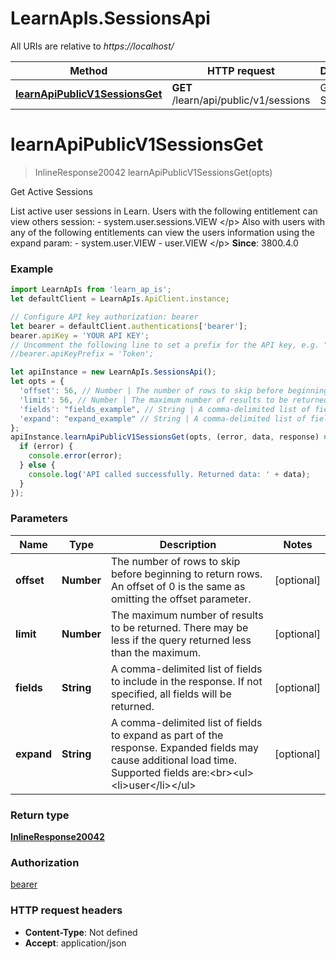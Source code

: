 # LearnApIs.SessionsApi

All URIs are relative to *https://localhost/*

Method | HTTP request | Description
------------- | ------------- | -------------
[**learnApiPublicV1SessionsGet**](SessionsApi.md#learnApiPublicV1SessionsGet) | **GET** /learn/api/public/v1/sessions | Get Active Sessions

<a name="learnApiPublicV1SessionsGet"></a>
# **learnApiPublicV1SessionsGet**
> InlineResponse20042 learnApiPublicV1SessionsGet(opts)

Get Active Sessions

List active user sessions in Learn.  Users with the following entitlement can view others session:  - system.user.sessions.VIEW &lt;/p&gt;  Also with users with any of the following entitlements can view the users information using the expand param:  - system.user.VIEW - user.VIEW &lt;/p&gt;  **Since**: 3800.4.0

### Example
```javascript
import LearnApIs from 'learn_ap_is';
let defaultClient = LearnApIs.ApiClient.instance;

// Configure API key authorization: bearer
let bearer = defaultClient.authentications['bearer'];
bearer.apiKey = 'YOUR API KEY';
// Uncomment the following line to set a prefix for the API key, e.g. "Token" (defaults to null)
//bearer.apiKeyPrefix = 'Token';

let apiInstance = new LearnApIs.SessionsApi();
let opts = { 
  'offset': 56, // Number | The number of rows to skip before beginning to return rows. An offset of 0 is the same as omitting the offset parameter.
  'limit': 56, // Number | The maximum number of results to be returned. There may be less if the query returned less than the maximum.
  'fields': "fields_example", // String | A comma-delimited list of fields to include in the response. If not specified, all fields will be returned.
  'expand': "expand_example" // String | A comma-delimited list of fields to expand as part of the response. Expanded fields may cause additional load time. Supported fields are:<br><ul><li>user</li></ul>
};
apiInstance.learnApiPublicV1SessionsGet(opts, (error, data, response) => {
  if (error) {
    console.error(error);
  } else {
    console.log('API called successfully. Returned data: ' + data);
  }
});
```

### Parameters

Name | Type | Description  | Notes
------------- | ------------- | ------------- | -------------
 **offset** | **Number**| The number of rows to skip before beginning to return rows. An offset of 0 is the same as omitting the offset parameter. | [optional] 
 **limit** | **Number**| The maximum number of results to be returned. There may be less if the query returned less than the maximum. | [optional] 
 **fields** | **String**| A comma-delimited list of fields to include in the response. If not specified, all fields will be returned. | [optional] 
 **expand** | **String**| A comma-delimited list of fields to expand as part of the response. Expanded fields may cause additional load time. Supported fields are:&lt;br&gt;&lt;ul&gt;&lt;li&gt;user&lt;/li&gt;&lt;/ul&gt; | [optional] 

### Return type

[**InlineResponse20042**](InlineResponse20042.md)

### Authorization

[bearer](../README.md#bearer)

### HTTP request headers

 - **Content-Type**: Not defined
 - **Accept**: application/json

